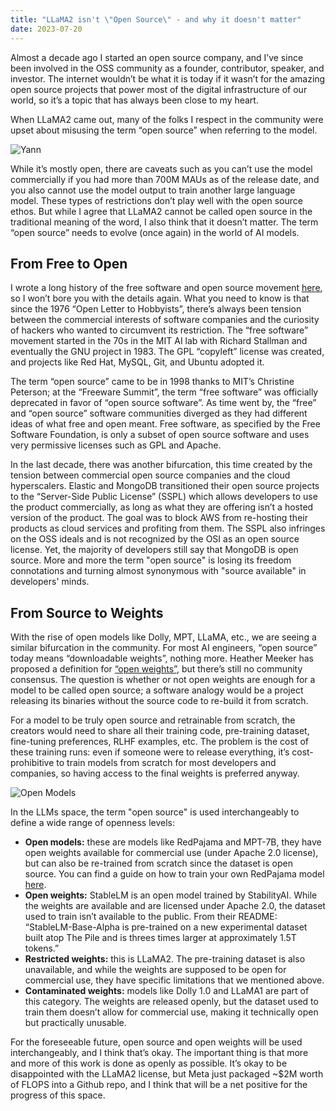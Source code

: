```yaml
---
title: "LLaMA2 isn't \"Open Source\" - and why it doesn't matter"
date: 2023-07-20
---
```


Almost a decade ago I started an open source company, and I’ve since been involved in the OSS community as a founder, contributor, speaker, and investor. The internet wouldn’t be what it is today if it wasn’t for the amazing open source projects that power most of the digital infrastructure of our world, so it’s a topic that has always been close to my heart. 

When LLaMA2 came out, many of the folks I respect in the community were upset about misusing the term “open source” when referring to the model. 

![Yann](/images/yann.png)

While it’s mostly open, there are caveats such as you can’t use the model commercially if you had more than 700M MAUs as of the release date, and you also cannot use the model output to train another large language model. These types of restrictions don’t play well with the open source ethos. But while I agree that LLaMA2 cannot be called open source in the traditional meaning of the word, I also think that it doesn’t matter. The term “open source” needs to evolve (once again) in the world of AI models.

## From Free to Open

I wrote a long history of the free software and open source movement [here](https://www.alessiofanelli.com/blog/history-of-open-source-licensing), so I won’t bore you with the details again. What you need to know is that since the 1976 “Open Letter to Hobbyists”, there’s always been tension between the commercial interests of software companies and the curiosity of hackers who wanted to circumvent its restriction. The “free software” movement started in the 70s in the MIT AI lab with Richard Stallman and eventually the GNU project in 1983. The GPL “copyleft” license was created, and projects like Red Hat, MySQL, Git, and Ubuntu adopted it. 

The term “open source” came to be in 1998 thanks to MIT’s Christine Peterson; at the “Freeware Summit”, the term “free software” was officially deprecated in favor of “open source software”. As time went by, the “free” and “open source” software communities diverged as they had different ideas of what free and open meant. Free software, as specified by the Free Software Foundation, is only a subset of open source software and uses very permissive licenses such as GPL and Apache. 

In the last decade, there was another bifurcation, this time created by the tension between commercial open source companies and the cloud hyperscalers. Elastic and MongoDB transitioned their open source projects to the “Server-Side Public License” (SSPL) which allows developers to use the product commercially, as long as what they are offering isn’t a hosted version of the product. The goal was to block AWS from re-hosting their products as cloud services and profiting from them. The SSPL also infringes on the OSS ideals and is not recognized by the OSI as an open source license. Yet, the majority of developers still say that MongoDB is open source. More and more the term "open source" is losing its freedom connotations and turning almost synonymous with "source available" in developers' minds.

## From Source to Weights

With the rise of open models like Dolly, MPT, LLaMA, etc., we are seeing a similar bifurcation in the community. For most AI engineers, “open source” today means “downloadable weights”, nothing more. Heather Meeker has proposed a definition for [“open weights”](https://github.com/Open-Weights/Definition), but there’s still no community consensus. The question is whether or not open weights are enough for a model to be called open source; a software analogy would be a project releasing its binaries without the source code to re-build it from scratch. 

For a model to be truly open source and retrainable from scratch, the creators would need to share all their training code, pre-training dataset, fine-tuning preferences, RLHF examples, etc. The problem is the cost of these training runs: even if someone were to release everything, it’s cost-prohibitive to train models from scratch for most developers and companies, so having access to the final weights is preferred anyway. 

![Open Models](/images/open-models.png)

In the LLMs space, the term "open source" is used interchangeably to define a wide range of openness levels:

- **Open models:** these are models like RedPajama and MPT-7B, they have open weights available for commercial use (under Apache 2.0 license), but can also be re-trained from scratch since the dataset is open source. You can find a guide on how to train your own RedPajama model [here](https://github.com/Lightning-AI/lit-llama/blob/main/howto/train_redpajama.md). 
- **Open weights:** StableLM is an open model trained by StabilityAI. While the weights are available and are licensed under Apache 2.0, the dataset used to train isn’t available to the public. From their README: “StableLM-Base-Alpha is pre-trained on a new experimental dataset built atop The Pile and is threes times larger at approximately 1.5T tokens.”
- **Restricted weights:** this is LLaMA2. The pre-training dataset is also unavailable, and while the weights are supposed to be open for commercial use, they have specific limitations that we mentioned above.     
- **Contaminated weights:** models like Dolly 1.0 and LLaMA1 are part of this category. The weights are released openly, but the dataset used to train them doesn’t allow for commercial use, making it technically open but practically unusable. 

For the foreseeable future, open source and open weights will be used interchangeably, and I think that’s okay. The important thing is that more and more of this work is done as openly as possible. It’s okay to be disappointed with the LLaMA2 license, but Meta just packaged ~$2M worth of FLOPS into a Github repo, and I think that will be a net positive for the progress of this space. 
